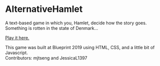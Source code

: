 # AlternativeHamlet

A text-based game in which you, Hamlet, decide how the story goes. Something is rotten in the state of Denmark...

[Play it here.]

This game was built at Blueprint 2019 using HTML, CSS, and a little bit of Javascript.  
Contributors: mjtseng and JessicaL1397

[Play it here.]: https://mjtseng.github.io/AlternativeHamlet/
